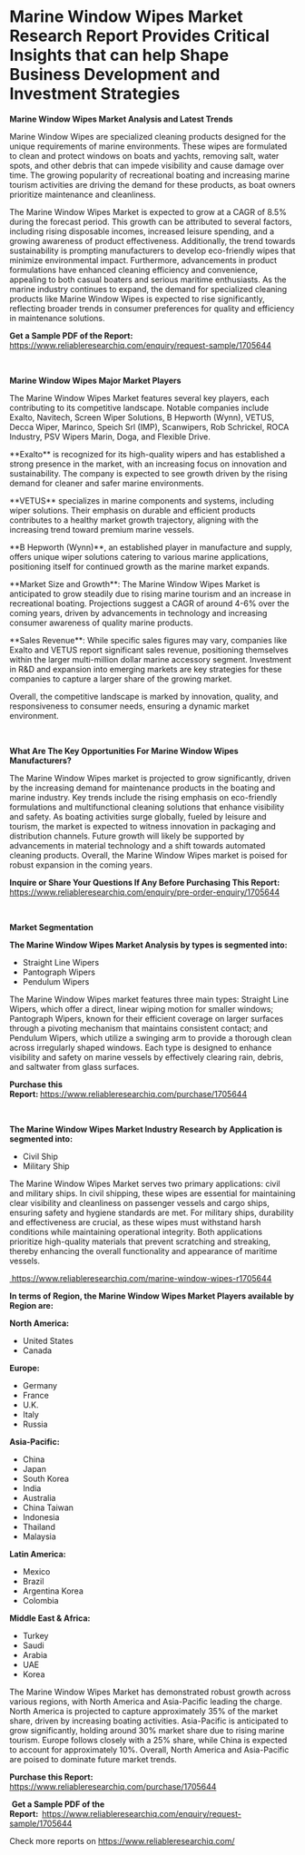 <p><h1>Marine Window Wipes Market Research Report Provides Critical Insights that can help Shape Business Development and Investment Strategies</h1></p><p><strong>Marine Window Wipes Market Analysis and Latest Trends</strong></p>
<p><p>Marine Window Wipes are specialized cleaning products designed for the unique requirements of marine environments. These wipes are formulated to clean and protect windows on boats and yachts, removing salt, water spots, and other debris that can impede visibility and cause damage over time. The growing popularity of recreational boating and increasing marine tourism activities are driving the demand for these products, as boat owners prioritize maintenance and cleanliness.</p><p>The Marine Window Wipes Market is expected to grow at a CAGR of 8.5% during the forecast period. This growth can be attributed to several factors, including rising disposable incomes, increased leisure spending, and a growing awareness of product effectiveness. Additionally, the trend towards sustainability is prompting manufacturers to develop eco-friendly wipes that minimize environmental impact. Furthermore, advancements in product formulations have enhanced cleaning efficiency and convenience, appealing to both casual boaters and serious maritime enthusiasts. As the marine industry continues to expand, the demand for specialized cleaning products like Marine Window Wipes is expected to rise significantly, reflecting broader trends in consumer preferences for quality and efficiency in maintenance solutions.</p></p>
<p><strong>Get a Sample PDF of the Report:&nbsp;</strong> <a href="https://www.reliableresearchiq.com/enquiry/request-sample/1705644?utm_campaign=1102&utm_medium=2&utm_source=Github&utm_content=ia&utm_term=10012025&utm_id=marine-window-wipes">https://www.reliableresearchiq.com/enquiry/request-sample/1705644</a></p>
<p>&nbsp;</p>
<p><strong>Marine Window Wipes Major Market Players</strong></p>
<p><p>The Marine Window Wipes Market features several key players, each contributing to its competitive landscape. Notable companies include Exalto, Navitech, Screen Wiper Solutions, B Hepworth (Wynn), VETUS, Decca Wiper, Marinco, Speich Srl (IMP), Scanwipers, Rob Schrickel, ROCA Industry, PSV Wipers Marin, Doga, and Flexible Drive.</p><p>**Exalto** is recognized for its high-quality wipers and has established a strong presence in the market, with an increasing focus on innovation and sustainability. The company is expected to see growth driven by the rising demand for cleaner and safer marine environments.</p><p>**VETUS** specializes in marine components and systems, including wiper solutions. Their emphasis on durable and efficient products contributes to a healthy market growth trajectory, aligning with the increasing trend toward premium marine vessels.</p><p>**B Hepworth (Wynn)**, an established player in manufacture and supply, offers unique wiper solutions catering to various marine applications, positioning itself for continued growth as the marine market expands.</p><p>**Market Size and Growth**: The Marine Window Wipes Market is anticipated to grow steadily due to rising marine tourism and an increase in recreational boating. Projections suggest a CAGR of around 4-6% over the coming years, driven by advancements in technology and increasing consumer awareness of quality marine products.</p><p>**Sales Revenue**: While specific sales figures may vary, companies like Exalto and VETUS report significant sales revenue, positioning themselves within the larger multi-million dollar marine accessory segment. Investment in R&D and expansion into emerging markets are key strategies for these companies to capture a larger share of the growing market. </p><p>Overall, the competitive landscape is marked by innovation, quality, and responsiveness to consumer needs, ensuring a dynamic market environment.</p></p>
<p>&nbsp;</p>
<p><strong>What Are The Key Opportunities For Marine Window Wipes Manufacturers?</strong></p>
<p><p>The Marine Window Wipes market is projected to grow significantly, driven by the increasing demand for maintenance products in the boating and marine industry. Key trends include the rising emphasis on eco-friendly formulations and multifunctional cleaning solutions that enhance visibility and safety. As boating activities surge globally, fueled by leisure and tourism, the market is expected to witness innovation in packaging and distribution channels. Future growth will likely be supported by advancements in material technology and a shift towards automated cleaning products. Overall, the Marine Window Wipes market is poised for robust expansion in the coming years.</p></p>
<p><strong>Inquire or Share Your Questions If Any Before Purchasing This Report:</strong> <a href="https://www.reliableresearchiq.com/enquiry/pre-order-enquiry/1705644?utm_campaign=1102&utm_medium=2&utm_source=Github&utm_content=ia&utm_term=10012025&utm_id=marine-window-wipes">https://www.reliableresearchiq.com/enquiry/pre-order-enquiry/1705644</a></p>
<p>&nbsp;</p>
<p><strong>Market Segmentation</strong></p>
<p><strong>The Marine Window Wipes Market Analysis by types is segmented into:</strong></p>
<p><ul><li>Straight Line Wipers</li><li>Pantograph Wipers</li><li>Pendulum Wipers</li></ul></p>
<p><p>The Marine Window Wipes market features three main types: Straight Line Wipers, which offer a direct, linear wiping motion for smaller windows; Pantograph Wipers, known for their efficient coverage on larger surfaces through a pivoting mechanism that maintains consistent contact; and Pendulum Wipers, which utilize a swinging arm to provide a thorough clean across irregularly shaped windows. Each type is designed to enhance visibility and safety on marine vessels by effectively clearing rain, debris, and saltwater from glass surfaces.</p></p>
<p><strong>Purchase this Report:&nbsp;</strong><a href="https://www.reliableresearchiq.com/purchase/1705644?utm_campaign=1102&utm_medium=2&utm_source=Github&utm_content=ia&utm_term=10012025&utm_id=marine-window-wipes">https://www.reliableresearchiq.com/purchase/1705644</a></p>
<p>&nbsp;</p>
<p><strong>The Marine Window Wipes Market Industry Research by Application is segmented into:</strong></p>
<p><ul><li>Civil Ship</li><li>Military Ship</li></ul></p>
<p><p>The Marine Window Wipes Market serves two primary applications: civil and military ships. In civil shipping, these wipes are essential for maintaining clear visibility and cleanliness on passenger vessels and cargo ships, ensuring safety and hygiene standards are met. For military ships, durability and effectiveness are crucial, as these wipes must withstand harsh conditions while maintaining operational integrity. Both applications prioritize high-quality materials that prevent scratching and streaking, thereby enhancing the overall functionality and appearance of maritime vessels.</p></p>
<p><a href="https://www.reliableresearchiq.com/marine-window-wipes-r1705644?utm_campaign=1102&utm_medium=2&utm_source=Github&utm_content=ia&utm_term=10012025&utm_id=marine-window-wipes">&nbsp;https://www.reliableresearchiq.com/marine-window-wipes-r1705644</a></p>
<p><strong>In terms of Region, the Marine Window Wipes Market Players available by Region are:</strong></p>
<p>
    <p> <strong> North America: </strong>
        <ul>
            <li>United States</li>
            <li>Canada</li>
        </ul>
        </p> 
    <p> <strong> Europe: </strong>
        <ul>
            <li>Germany</li>
            <li>France</li>
            <li>U.K.</li>
            <li>Italy</li>
            <li>Russia</li>
        </ul>
        </p> 
    <p> <strong> Asia-Pacific: </strong>
        <ul>
            <li>China</li>
            <li>Japan</li>
            <li>South Korea</li>
            <li>India</li>
            <li>Australia</li>
            <li>China Taiwan</li>
            <li>Indonesia</li>
            <li>Thailand</li>
            <li>Malaysia</li>
        </ul>
        </p> 
    <p> <strong> Latin America: </strong>
        <ul>
            <li>Mexico</li>
            <li>Brazil</li>
            <li>Argentina Korea</li>
            <li>Colombia</li>
        </ul>
        </p> 
    <p> <strong> Middle East & Africa: </strong>
        <ul>
            <li>Turkey</li>
            <li>Saudi</li>
            <li>Arabia</li>
            <li>UAE</li>
            <li>Korea</li>
        </ul>
    </p>
    </p>
<p><p>The Marine Window Wipes Market has demonstrated robust growth across various regions, with North America and Asia-Pacific leading the charge. North America is projected to capture approximately 35% of the market share, driven by increasing boating activities. Asia-Pacific is anticipated to grow significantly, holding around 30% market share due to rising marine tourism. Europe follows closely with a 25% share, while China is expected to account for approximately 10%. Overall, North America and Asia-Pacific are poised to dominate future market trends.</p></p>
<p><strong>Purchase this Report: </strong><a href="https://www.reliableresearchiq.com/purchase/1705644?utm_campaign=1102&utm_medium=2&utm_source=Github&utm_content=ia&utm_term=10012025&utm_id=marine-window-wipes">https://www.reliableresearchiq.com/purchase/1705644</a></p>
<p>&nbsp;<strong>Get a Sample PDF of the Report:&nbsp;&nbsp;</strong><a href="https://www.reliableresearchiq.com/enquiry/request-sample/1705644?utm_campaign=1102&utm_medium=2&utm_source=Github&utm_content=ia&utm_term=10012025&utm_id=marine-window-wipes">https://www.reliableresearchiq.com/enquiry/request-sample/1705644</a></p>
<p><strong></strong></p>
<p>Check more reports on <a href="https://www.reliableresearchiq.com/?utm_campaign=1102&utm_medium=2&utm_source=Github&utm_content=ia&utm_term=10012025&utm_id=marine-window-wipes">https://www.reliableresearchiq.com/</a></p>